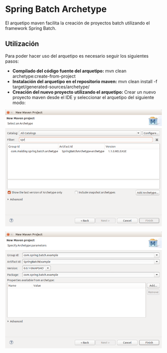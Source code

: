 # Spring Batch Archetype

El arquetipo maven facilita la creación de proyectos batch utilizando el framework Spring Batch.

## Utilización

Para poder hacer uso del arquetipo es necesario seguir los siguientes pasos:

* **Compilado del código fuente del arquetipo:** mvn clean archetype:create-from-project
* **Instalación del arquetipo en el repositorio maven:** mvn clean install -f target/generated-sources/archetype/
* **Creación del nuevo proyecto utilizando el arquetipo:** Crear un nuevo proyecto maven desde el IDE y seleccionar el arquetipo del siguiente modo:
 
<p align="center"><img src="..//..//Imagenes//[Maldiny]_Nuevo_Proyecto_Con_Arquetipos_Maven.png"></p>
<p align="center"><img src="..//..//Imagenes//[Maldiny]_Crear_proyecto_maven.png"></p>

